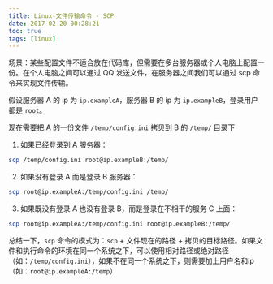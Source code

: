```yaml
---
title: Linux-文件传输命令 - SCP
date: 2017-02-20 00:28:21
toc: true
tags: [linux]
---
```



场景：某些配置文件不适合放在代码库，但需要在多台服务器或个人电脑上配置一份。在个人电脑之间可以通过 QQ 发送文件，在服务器之间我们可以通过 scp 命令来实现文件传输。

假设服务器 A 的 ip 为 `ip.exampleA`，服务器 B 的 ip 为 `ip.exampleB`，登录用户都是 `root`。

现在需要把 A 的一份文件 `/temp/config.ini` 拷贝到 B 的 `/temp/` 目录下

1. 如果已经登录到 A 服务器：

```sh
scp /temp/config.ini root@ip.exampleB:/temp/
```

2. 如果没有登录 A 而是登录 B 服务器：

```sh
scp root@ip.exampleA:/temp/config.ini /temp/
```

3. 如果既没有登录 A 也没有登录 B，而是登录在不相干的服务 C 上面：

```sh
scp root@ip.exampleA:/temp/config.ini root@ip.exampleB:/temp/
```

总结一下，`scp` 命令的模式为：`scp` + 文件现在的路径 + 拷贝的目标路径。如果文件和执行命令的环境在同一个系统之下，可以使用相对路径或绝对路径（如：`/temp/config.ini`），如果不在同一个系统之下，则需要加上用户名和ip（如：`root@ip.exampleA:/temp`）